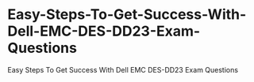 # Easy-Steps-To-Get-Success-With-Dell-EMC-DES-DD23-Exam-Questions
Easy Steps To Get Success With Dell EMC DES-DD23 Exam Questions
